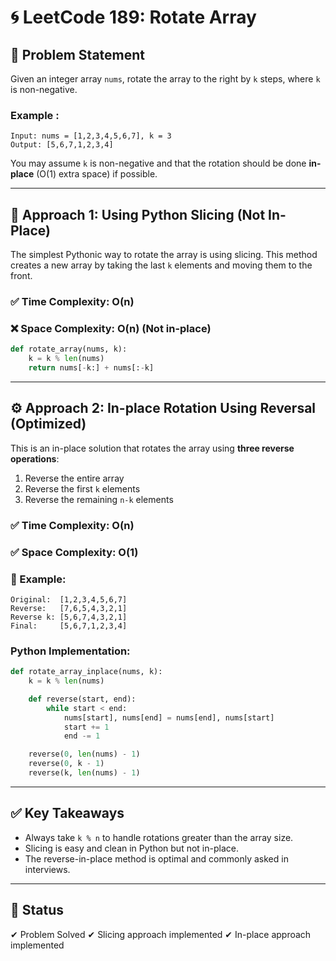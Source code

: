 # 🌀 LeetCode 189: Rotate Array

## 📝 Problem Statement

Given an integer array `nums`, rotate the array to the right by `k` steps, where `k` is non-negative.

### Example :

```
Input: nums = [1,2,3,4,5,6,7], k = 3  
Output: [5,6,7,1,2,3,4]
```

You may assume `k` is non-negative and that the rotation should be done **in-place** (O(1) extra space) if possible.

---

## 🚀 Approach 1: Using Python Slicing (Not In-Place)

The simplest Pythonic way to rotate the array is using slicing. This method creates a new array by taking the last `k` elements and moving them to the front.

### ✅ Time Complexity: O(n)

### ❌ Space Complexity: O(n) (Not in-place)

```python
def rotate_array(nums, k):
    k = k % len(nums)
    return nums[-k:] + nums[:-k]
```

---

## ⚙️ Approach 2: In-place Rotation Using Reversal (Optimized)

This is an in-place solution that rotates the array using **three reverse operations**:

1. Reverse the entire array
2. Reverse the first `k` elements
3. Reverse the remaining `n-k` elements

### ✅ Time Complexity: O(n)

### ✅ Space Complexity: O(1)

### 🔄 Example:

```
Original:  [1,2,3,4,5,6,7]
Reverse:   [7,6,5,4,3,2,1]
Reverse k: [5,6,7,4,3,2,1]
Final:     [5,6,7,1,2,3,4]
```

### Python Implementation:

```python
def rotate_array_inplace(nums, k):
    k = k % len(nums)

    def reverse(start, end):
        while start < end:
            nums[start], nums[end] = nums[end], nums[start]
            start += 1
            end -= 1

    reverse(0, len(nums) - 1)
    reverse(0, k - 1)
    reverse(k, len(nums) - 1)
```

---

## ✅ Key Takeaways

* Always take `k % n` to handle rotations greater than the array size.
* Slicing is easy and clean in Python but not in-place.
* The reverse-in-place method is optimal and commonly asked in interviews.

---

## 🏁 Status

✔ Problem Solved
✔ Slicing approach implemented
✔ In-place approach implemented
